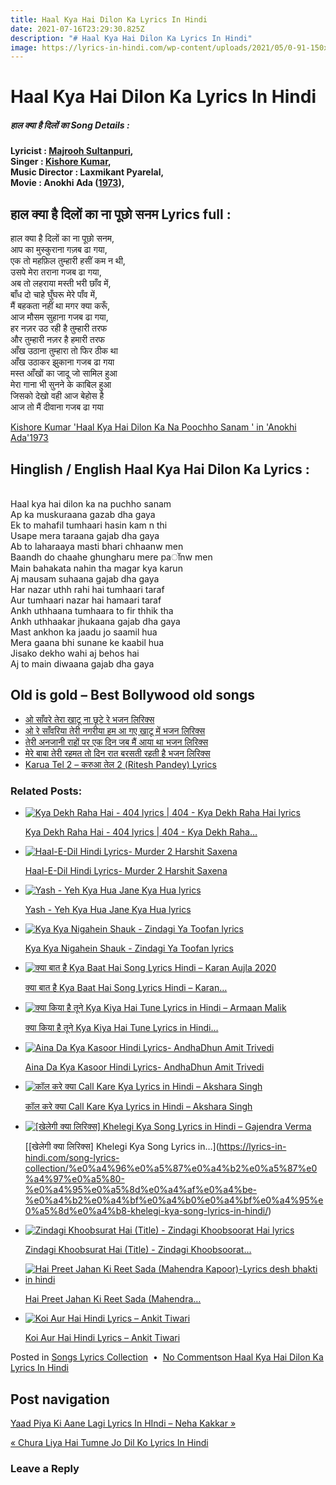 ```yaml
---
title: Haal Kya Hai Dilon Ka Lyrics In Hindi
date: 2021-07-16T23:29:30.825Z
description: "# Haal Kya Hai Dilon Ka Lyrics In Hindi"
image: https://lyrics-in-hindi.com/wp-content/uploads/2021/05/0-91-150x150.jpg
---
```

<!--StartFragment-->

# Haal Kya Hai Dilon Ka Lyrics In Hindi

##### **हाल क्या है दिलों का** Song Details :

**Lyricist : [Majrooh Sultanpuri](https://lyrics-in-hindi.com/?s=Majrooh+Sultanpuri),\
Singer : [Kishore Kumar](https://lyrics-in-hindi.com/?s=Kishore+Kumar),\
Music Director : Laxmikant Pyarelal,\
Movie : Anokhi Ada ([1973](https://lyrics-in-hindi.com/?s=1973)),**

## **हाल क्या है दिलों का ना पूछो सनम Lyrics full :**

हाल क्या है दिलों का ना पूछो सनम,\
आप का मुस्कुराना गज़ब ढा गया,\
एक तो महफ़िल तुम्हारी हसीं कम न थी,\
उसपे मेरा तराना गजब ढा गया,\
अब तो लहराया मस्ती भरी छाँव में,\
बाँध दो चाहे घुँघरू मेरे पॉंव में,\
मैं बहकता नहीं था मगर क्या करूँ,\
आज मौसम सुहाना गजब ढा गया,\
हर नज़र उठ रही है तुम्हारी तरफ\
और तुम्हारी नज़र है हमारी तरफ\
आँख उठाना तुम्हारा तो फिर ठीक था\
आँख उठाकर झुकाना गजब ढा गया\
मस्त आँखों का जादू जो सामिल हुआ\
मेरा गाना भी सुनने के काबिल हुआ\
जिसको देखो वही आज बेहोस है\
आज तो मैं दीवाना गजब ढा गया

[Kishore Kumar 'Haal Kya Hai Dilon Ka Na Poochho Sanam  ' in 'Anokhi Ada'1973](https://www.youtube.com/embed/jTT05JiYkiw?feature=oembed)

## Hinglish / English Haal Kya Hai Dilon Ka Lyrics :

\
Haal kya hai dilon ka na puchho sanam\
Ap ka muskuraana gazab dha gaya\
Ek to mahafil tumhaari hasin kam n thi\
Usape mera taraana gajab dha gaya\
Ab to laharaaya masti bhari chhaanw men\
Baandh do chaahe ghungharu mere paॉnw men\
Main bahakata nahin tha magar kya karun\
Aj mausam suhaana gajab dha gaya\
Har nazar uthh rahi hai tumhaari taraf\
Aur tumhaari nazar hai hamaari taraf\
Ankh uthhaana tumhaara to fir thhik tha\
Ankh uthhaakar jhukaana gajab dha gaya\
Mast ankhon ka jaadu jo saamil hua\
Mera gaana bhi sunane ke kaabil hua\
Jisako dekho wahi aj behos hai\
Aj to main diwaana gajab dha gaya

## Old is gold – Best Bollywood old songs

* [ओ साँवरे तेरा खाटू ना छूटे रे भजन लिरिक्स](https://lyrics-in-hindi.com/bhakti-bhajans/%e0%a4%93-%e0%a4%b8%e0%a4%be%e0%a4%81%e0%a4%b5%e0%a4%b0%e0%a5%87-%e0%a4%a4%e0%a5%87%e0%a4%b0%e0%a4%be-%e0%a4%96%e0%a4%be%e0%a4%9f%e0%a5%82-%e0%a4%a8%e0%a4%be-%e0%a4%9b%e0%a5%82%e0%a4%9f%e0%a5%87/)
* [ओ रे साँवरिया तेरी नगरीया हम आ गए खाटू में भजन लिरिक्स](https://lyrics-in-hindi.com/bhakti-bhajans/%e0%a4%93-%e0%a4%b0%e0%a5%87-%e0%a4%b8%e0%a4%be%e0%a4%81%e0%a4%b5%e0%a4%b0%e0%a4%bf%e0%a4%af%e0%a4%be-%e0%a4%a4%e0%a5%87%e0%a4%b0%e0%a5%80-%e0%a4%a8%e0%a4%97%e0%a4%b0%e0%a5%80%e0%a4%af%e0%a4%be/)
* [तेरी अनजानी राहों पर एक दिन जब मैं आया था भजन लिरिक्स](https://lyrics-in-hindi.com/bhakti-bhajans/%e0%a4%a4%e0%a5%87%e0%a4%b0%e0%a5%80-%e0%a4%85%e0%a4%a8%e0%a4%9c%e0%a4%be%e0%a4%a8%e0%a5%80-%e0%a4%b0%e0%a4%be%e0%a4%b9%e0%a5%8b%e0%a4%82-%e0%a4%aa%e0%a4%b0-%e0%a4%8f%e0%a4%95-%e0%a4%a6%e0%a4%bf/)
* [मेरे बाबा तेरी रहमत तो दिन रात बरसती रहती है भजन लिरिक्स](https://lyrics-in-hindi.com/shri-krishna-bhajan/%e0%a4%ae%e0%a5%87%e0%a4%b0%e0%a5%87-%e0%a4%ac%e0%a4%be%e0%a4%ac%e0%a4%be-%e0%a4%a4%e0%a5%87%e0%a4%b0%e0%a5%80-%e0%a4%b0%e0%a4%b9%e0%a4%ae%e0%a4%a4-%e0%a4%a4%e0%a5%8b-%e0%a4%a6%e0%a4%bf%e0%a4%a8/)
* [Karua Tel 2 – करुआ तेल 2 (Ritesh Pandey) Lyrics](https://lyrics-in-hindi.com/bhojpuri-songs-lyrics/karua-tel-2-%e0%a4%95%e0%a4%b0%e0%a5%81%e0%a4%86-%e0%a4%a4%e0%a5%87%e0%a4%b2-2-ritesh-pandey-lyrics/)

### Related Posts:

* [![Kya Dekh Raha Hai - 404 lyrics | 404 - Kya Dekh Raha Hai lyrics](https://lyrics-in-hindi.com/wp-content/uploads/2021/05/0-91-150x150.jpg "Kya Dekh Raha Hai - 404 lyrics | 404 - Kya Dekh Raha Hai lyrics")](https://lyrics-in-hindi.com/song-lyrics-collection/kya-dekh-raha-hai-404-lyrics-404-kya-dekh-raha-hai-lyrics/)

  [Kya Dekh Raha Hai - 404 lyrics | 404 - Kya Dekh Raha…](https://lyrics-in-hindi.com/song-lyrics-collection/kya-dekh-raha-hai-404-lyrics-404-kya-dekh-raha-hai-lyrics/)
* [![Haal-E-Dil Hindi Lyrics- Murder 2 Harshit Saxena](https://lyrics-in-hindi.com/wp-content/uploads/2021/04/Haal-E-Dil-Hindi-Lyrics-Murder-2-Harshit-Saxena-150x150.jpg "Haal-E-Dil Hindi Lyrics- Murder 2 Harshit Saxena")](https://lyrics-in-hindi.com/song-lyrics-collection/haal-e-dil-hindi-lyrics-murder-2-harshit-saxena/)

  [Haal-E-Dil Hindi Lyrics- Murder 2 Harshit Saxena](https://lyrics-in-hindi.com/song-lyrics-collection/haal-e-dil-hindi-lyrics-murder-2-harshit-saxena/)
* [![Yash - Yeh Kya Hua Jane Kya Hua lyrics](https://lyrics-in-hindi.com/wp-content/uploads/2021/04/0-270-150x150.jpg "Yash - Yeh Kya Hua Jane Kya Hua lyrics")](https://lyrics-in-hindi.com/song-lyrics-collection/yash-yeh-kya-hua-jane-kya-hua-lyrics/)

  [Yash - Yeh Kya Hua Jane Kya Hua lyrics](https://lyrics-in-hindi.com/song-lyrics-collection/yash-yeh-kya-hua-jane-kya-hua-lyrics/)
* [![Kya Kya Nigahein Shauk - Zindagi Ya Toofan lyrics](https://lyrics-in-hindi.com/wp-content/uploads/2021/04/0-331-150x150.jpg "Kya Kya Nigahein Shauk - Zindagi Ya Toofan lyrics")](https://lyrics-in-hindi.com/song-lyrics-collection/kya-kya-nigahein-shauk-zindagi-ya-toofan-lyrics/)

  [Kya Kya Nigahein Shauk - Zindagi Ya Toofan lyrics](https://lyrics-in-hindi.com/song-lyrics-collection/kya-kya-nigahein-shauk-zindagi-ya-toofan-lyrics/)
* [![क्या बात है Kya Baat Hai Song Lyrics Hindi – Karan Aujla 2020](https://lyrics-in-hindi.com/wp-content/uploads/2021/06/0-106-150x150.jpg "क्या बात है Kya Baat Hai Song Lyrics Hindi – Karan Aujla 2020")](https://lyrics-in-hindi.com/song-lyrics-collection/%e0%a4%95%e0%a5%8d%e0%a4%af%e0%a4%be-%e0%a4%ac%e0%a4%be%e0%a4%a4-%e0%a4%b9%e0%a5%88-kya-baat-hai-song-lyrics-hindi-karan-aujla-2020/)

  [क्या बात है Kya Baat Hai Song Lyrics Hindi – Karan…](https://lyrics-in-hindi.com/song-lyrics-collection/%e0%a4%95%e0%a5%8d%e0%a4%af%e0%a4%be-%e0%a4%ac%e0%a4%be%e0%a4%a4-%e0%a4%b9%e0%a5%88-kya-baat-hai-song-lyrics-hindi-karan-aujla-2020/)
* [![क्या किया है तूने Kya Kiya Hai Tune Lyrics in Hindi – Armaan Malik](https://lyrics-in-hindi.com/wp-content/uploads/2021/06/0-122-150x150.jpg "क्या किया है तूने Kya Kiya Hai Tune Lyrics in Hindi – Armaan Malik")](https://lyrics-in-hindi.com/song-lyrics-collection/%e0%a4%95%e0%a5%8d%e0%a4%af%e0%a4%be-%e0%a4%95%e0%a4%bf%e0%a4%af%e0%a4%be-%e0%a4%b9%e0%a5%88-%e0%a4%a4%e0%a5%82%e0%a4%a8%e0%a5%87-kya-kiya-hai-tune-lyrics-in-hindi-armaan-malik/)

  [क्या किया है तूने Kya Kiya Hai Tune Lyrics in Hindi…](https://lyrics-in-hindi.com/song-lyrics-collection/%e0%a4%95%e0%a5%8d%e0%a4%af%e0%a4%be-%e0%a4%95%e0%a4%bf%e0%a4%af%e0%a4%be-%e0%a4%b9%e0%a5%88-%e0%a4%a4%e0%a5%82%e0%a4%a8%e0%a5%87-kya-kiya-hai-tune-lyrics-in-hindi-armaan-malik/)
* [![Aina Da Kya Kasoor Hindi Lyrics- AndhaDhun Amit Trivedi](https://lyrics-in-hindi.com/wp-content/uploads/2021/04/Aina-Da-Kya-Kasoor-Hindi-Lyrics-AndhaDhun-Amit-Trivedi-150x150.jpg "Aina Da Kya Kasoor Hindi Lyrics- AndhaDhun Amit Trivedi")](https://lyrics-in-hindi.com/song-lyrics-collection/aina-da-kya-kasoor-hindi-lyrics-andhadhun-amit-trivedi/)

  [Aina Da Kya Kasoor Hindi Lyrics- AndhaDhun Amit Trivedi](https://lyrics-in-hindi.com/song-lyrics-collection/aina-da-kya-kasoor-hindi-lyrics-andhadhun-amit-trivedi/)
* [![कॉल करे क्या Call Kare Kya Lyrics in Hindi – Akshara Singh](https://lyrics-in-hindi.com/wp-content/uploads/2021/05/0-546-150x150.jpg "कॉल करे क्या Call Kare Kya Lyrics in Hindi – Akshara Singh")](https://lyrics-in-hindi.com/song-lyrics-collection/%e0%a4%95%e0%a5%89%e0%a4%b2-%e0%a4%95%e0%a4%b0%e0%a5%87-%e0%a4%95%e0%a5%8d%e0%a4%af%e0%a4%be-call-kare-kya-lyrics-in-hindi-akshara-singh/)

  [कॉल करे क्या Call Kare Kya Lyrics in Hindi – Akshara Singh](https://lyrics-in-hindi.com/song-lyrics-collection/%e0%a4%95%e0%a5%89%e0%a4%b2-%e0%a4%95%e0%a4%b0%e0%a5%87-%e0%a4%95%e0%a5%8d%e0%a4%af%e0%a4%be-call-kare-kya-lyrics-in-hindi-akshara-singh/)
* [![\[खेलेगी क्या लिरिक्स\] Khelegi Kya Song Lyrics in Hindi – Gajendra Verma](https://lyrics-in-hindi.com/wp-content/uploads/2021/06/0-8-150x150.jpg "[खेलेगी क्या लिरिक्स] Khelegi Kya Song Lyrics in Hindi – Gajendra Verma")](https://lyrics-in-hindi.com/song-lyrics-collection/%e0%a4%96%e0%a5%87%e0%a4%b2%e0%a5%87%e0%a4%97%e0%a5%80-%e0%a4%95%e0%a5%8d%e0%a4%af%e0%a4%be-%e0%a4%b2%e0%a4%bf%e0%a4%b0%e0%a4%bf%e0%a4%95%e0%a5%8d%e0%a4%b8-khelegi-kya-song-lyrics-in-hindi/)

  [\[खेलेगी क्या लिरिक्स] Khelegi Kya Song Lyrics in…](https://lyrics-in-hindi.com/song-lyrics-collection/%e0%a4%96%e0%a5%87%e0%a4%b2%e0%a5%87%e0%a4%97%e0%a5%80-%e0%a4%95%e0%a5%8d%e0%a4%af%e0%a4%be-%e0%a4%b2%e0%a4%bf%e0%a4%b0%e0%a4%bf%e0%a4%95%e0%a5%8d%e0%a4%b8-khelegi-kya-song-lyrics-in-hindi/)
* [![Zindagi Khoobsurat Hai (Title) - Zindagi Khoobsoorat Hai lyrics](https://lyrics-in-hindi.com/wp-content/uploads/2021/04/0-325-150x150.jpg "Zindagi Khoobsurat Hai (Title) - Zindagi Khoobsoorat Hai lyrics")](https://lyrics-in-hindi.com/song-lyrics-collection/zindagi-khoobsurat-hai-title-zindagi-khoobsoorat-hai-lyrics/)

  [Zindagi Khoobsurat Hai (Title) - Zindagi Khoobsoorat…](https://lyrics-in-hindi.com/song-lyrics-collection/zindagi-khoobsurat-hai-title-zindagi-khoobsoorat-hai-lyrics/)
* [![Hai Preet Jahan Ki Reet Sada (Mahendra Kapoor)-Lyrics desh bhakti in hindi](https://lyrics-in-hindi.com/wp-content/uploads/2021/04/0-146-150x150.jpg "Hai Preet Jahan Ki Reet Sada (Mahendra Kapoor)-Lyrics desh bhakti in hindi")](https://lyrics-in-hindi.com/song-lyrics-collection/hai-preet-jahan-ki-reet-sada-mahendra-kapoor-lyrics-desh-bhakti-in-hindi/)

  [Hai Preet Jahan Ki Reet Sada (Mahendra…](https://lyrics-in-hindi.com/song-lyrics-collection/hai-preet-jahan-ki-reet-sada-mahendra-kapoor-lyrics-desh-bhakti-in-hindi/)
* [![Koi Aur Hai Hindi Lyrics – Ankit Tiwari](https://lyrics-in-hindi.com/wp-content/uploads/2021/04/0-173-150x150.jpg "Koi Aur Hai Hindi Lyrics – Ankit Tiwari")](https://lyrics-in-hindi.com/song-lyrics-collection/koi-aur-hai-hindi-lyrics-ankit-tiwari/)

  [Koi Aur Hai Hindi Lyrics – Ankit Tiwari](https://lyrics-in-hindi.com/song-lyrics-collection/koi-aur-hai-hindi-lyrics-ankit-tiwari/)

Posted in [Songs Lyrics Collection](https://lyrics-in-hindi.com/category/song-lyrics-collection/)  •  [No Commentson Haal Kya Hai Dilon Ka Lyrics In Hindi](https://lyrics-in-hindi.com/song-lyrics-collection/haal-kya-hai-dilon-ka-lyrics-in-hindi/#respond)

## Post navigation

[Yaad Piya Ki Aane Lagi Lyrics In HIndi – Neha Kakkar »](https://lyrics-in-hindi.com/lyrics/yaad-piya-ki-aane-lagi-lyrics-in-hindi-neha-kakkar/)

[« Chura Liya Hai Tumne Jo Dil Ko Lyrics In Hindi](https://lyrics-in-hindi.com/old-songs-lyrics/chura-liya-hai-tumne-jo-dil-ko-lyrics-in-hindi/)

### Leave a Reply

<!--EndFragment-->